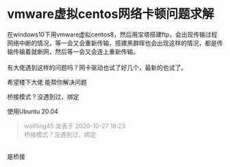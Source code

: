 # vmware虚拟centos网络卡顿问题求解


在windows10下用vmware虚拟centos8，然后用宝塔搭建ftp，会出现传输过程网络中断的情况，等一会又会重新传输，搭建黑群晖也会出现这样的情况，都是传输传输着就断网，然后等一会又会连上重新传输。<br />
<br />
有大佬遇到这样的问题吗？网卡驱动也试了好几个，最新的也试了。

希望楼下大佬 能帮你解决问题

桥接模式？没遇到过，绑定<img id="aimg_t95WP" onclick="zoom(this, this.src, 0, 0, 0)" class="zoom" src="https://cdn.jsdelivr.net/gh/hishis/forum-master/public/images/patch.gif" onmouseover="img_onmouseoverfunc(this)" onload="thumbImg(this)" border="0" alt="" />

使用Ubuntu 20.04

<div class="quote"><blockquote><font color="#999999">wolfling45 发表于 2020-10-27 18:23</font><br />
<font color="#999999">桥接模式？没遇到过，绑定</font></blockquote></div><br />
是桥接
